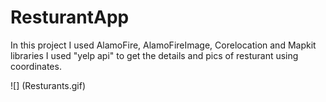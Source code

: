 # ResturantApp
In this project I used AlamoFire, AlamoFireImage, Corelocation and Mapkit libraries 
I used "yelp api" to get the details and pics of resturant using coordinates. 

![] (Resturants.gif)

